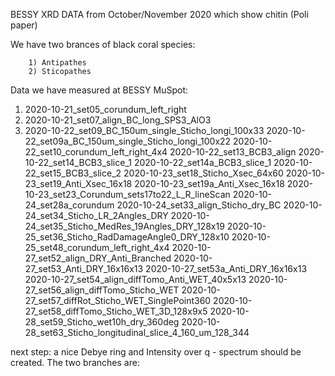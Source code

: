 BESSY XRD DATA from October/November 2020 which show chitin (Poli paper)

We have two brances of black coral species: 

        1) Antipathes 
        2) Sticopathes

Data we have measured at BESSY MuSpot:

1) 2020-10-21_set05_corundum_left_right
2) 2020-10-21_set07_align_BC_long_SPS3_AlO3
3) 2020-10-22_set09_BC_150um_single_Sticho_longi_100x33
2020-10-22_set09a_BC_150um_single_Sticho_longi_100x22
2020-10-22_set10_corundum_left_right_4x4
2020-10-22_set13_BCB3_align
2020-10-22_set14_BCB3_slice_1
2020-10-22_set14a_BCB3_slice_1
2020-10-22_set15_BCB3_slice_2
2020-10-23_set18_Sticho_Xsec_64x60
2020-10-23_set19_Anti_Xsec_16x18
2020-10-23_set19a_Anti_Xsec_16x18
2020-10-23_set23_Corundum_sets17to22_L_R_lineScan
2020-10-24_set28a_corundum
2020-10-24_set33_align_Sticho_dry_BC
2020-10-24_set34_Sticho_LR_2Angles_DRY
2020-10-24_set35_Sticho_MedRes_19Angles_DRY_128x19
2020-10-25_set36_Sticho_RadDamageAngle0_DRY_128x10
2020-10-25_set48_corundum_left_right_4x4
2020-10-27_set52_align_DRY_Anti_Branched
2020-10-27_set53_Anti_DRY_16x16x13
2020-10-27_set53a_Anti_DRY_16x16x13
2020-10-27_set54_align_diffTomo_Anti_WET_40x5x13
2020-10-27_set56_align_diffTomo_Sticho_WET
2020-10-27_set57_diffRot_Sticho_WET_SinglePoint360
2020-10-27_set58_diffTomo_Sticho_WET_3D_128x9x5
2020-10-28_set59_Sticho_wet10h_dry_360deg
2020-10-28_set63_Sticho_longitudinal_slice_4_160_um_128_344


next step:
a nice Debye ring and Intensity over q - spectrum should be created. The two branches are:
